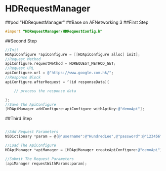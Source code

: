 # HDRequestManager
##pod "HDRequestManager"
##Base on AFNetworking 3
##First Step

```objectivec
#import "HDRequestManager/HDRequestConfig.h" 
```

##Second Step
```objectivec
//Init
HDApiConfigure *apiConfigure = [[HDApiConfigure alloc] init];
//Request Method 
apiConfigure.requestMethod = HDREQUEST_METHOD_GET;
//Request URL
apiConfigure.url = @"https://www.google.com.hk/";
//Response Block
apiConfigure.afterRequest = ^(id responseData){

	// process the response data 

};
//Save The ApiConfigure
[HDApiManager addConfigure:apiConfigure withApiKey:@"demoApi"];

```

##Third Step
```objectivec

//Add Request Parameters
NSDictionary *param = @{@"username":@"HundredLee",@"password":@"123456"};

//Load The ApiConfigure
HDApiManager *apiManager = [HDApiManager createApiConfigure:@"demoApi"];

//Submit The Request Parameters
[apiManager requestWithParams:param];

```


